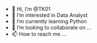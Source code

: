 - 👋 Hi, I’m @TK01
- 👀 I’m interested in Data Analyst
- 🌱 I’m currently learning Python
- 💞️ I’m looking to collaborate on ...
- 📫 How to reach me ...

<!---
User-TK01/TK01 is a ✨ special ✨ repository because its `README.md` (this file) appears on your GitHub profile.
You can click the Preview link to take a look at your changes.
--->
